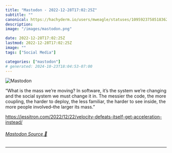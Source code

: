 ```yaml
---
title: "Mastodon - 2022-12-28T17:02:25Z"
subtitle: ""
canonical: https://hachyderm.io/users/mweagle/statuses/109592375851836219
description:
image: "/images/mastodon.png"

date: 2022-12-28T17:02:25Z
lastmod: 2022-12-28T17:02:25Z
image: ""
tags: ["Social Media"]

categories: ["mastodon"]
# generated: 2024-10-23T18:04:53-07:00
---
```

![Mastodon](/images/mastodon.png)

<p>“What is the mass we’re moving? In software, it’s the system we’re changing and the social system we must change it in. The messier the code, the more coupling, the harder to deploy, the less familiar, the harder to see inside, the more people involved–the larger its mass.”</p><p><a href="https://jessitron.com/2022/12/22/velocity-defeats-itself-get-acceleration-instead/" target="_blank" rel="nofollow noopener noreferrer" translate="no"><span class="invisible">https://</span><span class="ellipsis">jessitron.com/2022/12/22/veloc</span><span class="invisible">ity-defeats-itself-get-acceleration-instead/</span></a></p>


###### [Mastodon Source 🐘](https://hachyderm.io/@mweagle/109592375851836219)

___
